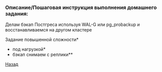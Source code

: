 ### Описание/Пошаговая инструкция выполнения домашнего задания:

Делам бэкап Постгреса используя WAL-G или pg_probackup и восстанавливаемся на другом кластере

Задание повышенной сложности*
- под нагрузкой*
- бэкап снимаем с реплики**

[Назад](README.md)
